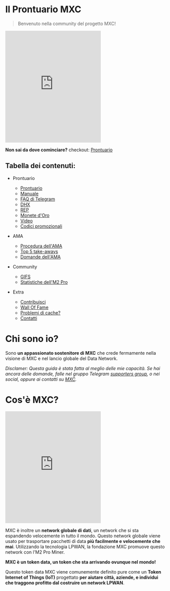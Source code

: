 # Il Prontuario MXC

> Benvenuto nella community del progetto MXC!

<iframe height="350" src="https://www.youtube.com/embed/sLjdkI5KRQo?start=73" title="Mxchandbook mention" frameborder="0" allow="accelerometer; autoplay; clipboard-write; encrypted-media; gyroscope; picture-in-picture" allowfullscreen></iframe>

**Non sai da dove cominciare?** checkout: [Prontuario](MDFiles/Handbook/handbook.md)   

## Tabella dei contenuti:
- Prontuario   
    - [Prontuario](MDFiles/Handbook/handbook.md)   
    - [Manuale](MDFiles/Handbook/manual.md)
    - [FAQ di Telegram](MDFiles/Handbook/M2_FAQ.md)
    - [DHX](MDFiles/Handbook/DHX.md)
    - [REP](MDFiles/Handbook/Rep.md)
    - [Monete d'Oro](MDFiles/Handbook/goldcoins.md)
    - [Video](MDFiles/Handbook/videos.md)
    - [Codici promozionali](MDFiles/Handbook/promocodes.md)

- AMA
    - [Procedura dell'AMA](MDFiles/AMA/AMA_Procedure.md)
    - [Top 5 take-aways](MDFiles/AMA/AMA_top5.md)
    - [Domande dell'AMA](MDFiles/AMA/AMA.md)

- Community
    - [GIFS](MDFiles/WallOfFame/gifs.md)
    - [Statistiche dell'M2 Pro](MDFiles/WallOfFame/m2prostats.md)

- Extra
    - [Contribuisci](MDFiles/Contact/contact.md)
    - [Wall Of Fame](MDFiles/WallOfFame/main.md)
    - [Problemi di cache?](MDFiles/Contact/cache.md)
    - [Contatti](https://t.me/Dutchdev)

# Chi sono io?
Sono **un appassionato sostenitore di MXC** che crede fermamente nella visione di MXC e nel lancio globale del Data Network. 

<i>Disclamer:
Questa guida è stata fatta al meglio delle mie capacità. Se hai ancora delle domande, falle nel gruppo Telegram [supporters group](https://t.me/mxcfoundation), o nei social, oppure ai contatti su [MXC](https://www.mxc.org/).</i>

# Cos'è MXC?
<!-- <div class="coinmarketcap-currency-widget" data-currencyid="3628" data-base="EUR" data-secondary="USD" data-ticker="true" data-rank="true" data-marketcap="true" data-volume="true" data-statsticker="true" data-stats="USD"></div> -->

<script src="https://widgets.coingecko.com/coingecko-coin-ticker-widget.js"></script>
<coingecko-coin-ticker-widget  coin-id="mxc" currency="usd" locale="en"></coingecko-coin-ticker-widget>

<!-- <script type="text/javascript" src="https://files.coinmarketcap.com/static/widget/currency.js"></script> -->

<iframe height="350" src="https://www.youtube.com/embed/7TYA6awG0j4" title="MXC coin explained" frameborder="0" allow="accelerometer; autoplay; clipboard-write; encrypted-media; gyroscope; picture-in-picture" allowfullscreen></iframe>

MXC è inoltre un **network globale di dati**, un network che si sta espandendo velocemente in tutto il mondo. Questo network globale viene usato per trasportare pacchetti di data **più facilmente e velocemente che mai**. Utilizzando la tecnologia LPWAN, la fondazione MXC promuove questo network con l'M2 Pro Miner. 

**MXC è un token data, un token che sta arrivando ovunque nel mondo!**


Questo token data MXC viene comunemente definito pure come un **Token Internet of Things (IoT)** progettato **per aiutare città, aziende, e individui che traggono profitto dal costruire un network LPWAN**.
